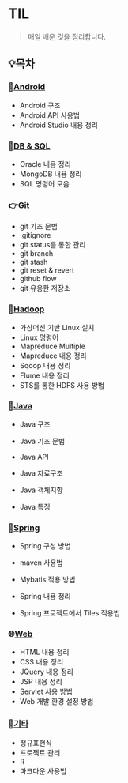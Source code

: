 # TIL

> 매일 배운 것을 정리합니다.

## :bulb:목차

### :iphone:[Android](./Android)

* Android 구조
* Android API 사용법
* Android Studio 내용 정리

### :floppy_disk:[DB & SQL](./DB&SQL)

* Oracle 내용 정리
* MongoDB 내용 정리
* SQL 명령어 모음

### :point_right:[**Git**](./git)

* git 기초 문법
* .gitignore
* git status를 통한 관리
* git branch
* git stash
* git reset & revert
* github flow
* git 유용한 저장소

### :file_folder:[Hadoop](./Hadoop)

* 가상머신 기반 Linux 설치 
* Linux 명령어
* Mapreduce Multiple
* Mapreduce 내용 정리
* Sqoop 내용 정리
* Flume 내용 정리
* STS를 통한 HDFS 사용 방법

### :tea:[Java](./Java)

* Java 구조

* Java 기초 문법
* Java API
* Java 자료구조
* Java 객체지향 
* Java 특징

### :leaves:[Spring](./Spring)

* Spring 구성 방법

* maven 사용법
* Mybatis 적용 방법
* Spring 내용 정리
* Spring 프로젝트에서 Tiles 적용법

### :globe_with_meridians:[Web](./Web)

* HTML 내용 정리
* CSS 내용 정리
* JQuery 내용 정리
* JSP 내용 정리
* Servlet 사용 방법
* Web 개발 환경 설정 방법

### :memo:[기타](./기타)

* 정규표현식
* 프로젝트 관리
* R
* 마크다운 사용법

